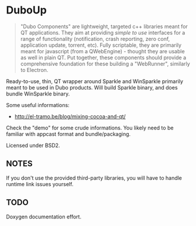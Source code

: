 # DuboUp

> "Dubo Components" are lightweight, targeted c++ libraries meant for QT applications.
> They aim at providing *simple to use* interfaces for a range of functionality
(notification, crash reporting, zero conf, application update, torrent, etc).
> Fully scriptable, they are primarily meant for javascript (from a QWebEngine) - thought they are usable as well in plain QT.
> Put together, these components should provide a comprehensive foundation for these building a "WebRunner", similarly to Electron.

Ready-to-use, thin, QT wrapper around Sparkle and WinSparkle primarily meant to be used in Dubo products.
Will build Sparkle binary, and does bundle WinSparkle binary.

Some useful informations:
- http://el-tramo.be/blog/mixing-cocoa-and-qt/

Check the "demo" for some crude informations. You likely need to be familiar with appcast format and bundle/packaging.

Licensed under BSD2.

## NOTES

If you don't use the provided third-party libraries, you will have to handle runtime link issues yourself.

## TODO

Doxygen documentation effort.
